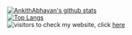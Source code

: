 [![AnkithAbhayan's github stats](https://github-readme-stats.vercel.app/api?username=AnkithAbhayan&show_icons=true&theme=merko)](https://github.com/AnkithAbhayan/github-readme-stats)     
[![Top Langs](https://github-readme-stats.vercel.app/api/top-langs/?username=AnkithAbhayan)](https://github.com/AnkithAbhayan/AnkithAbhayan)  
![visitors](https://visitor-badge.glitch.me/badge?page_id=AnkithAbhayan.AnkithAbhayan)
to check my website, click [here](https://www.youtube.com/watch?v=j5a0jTc9S10) 

